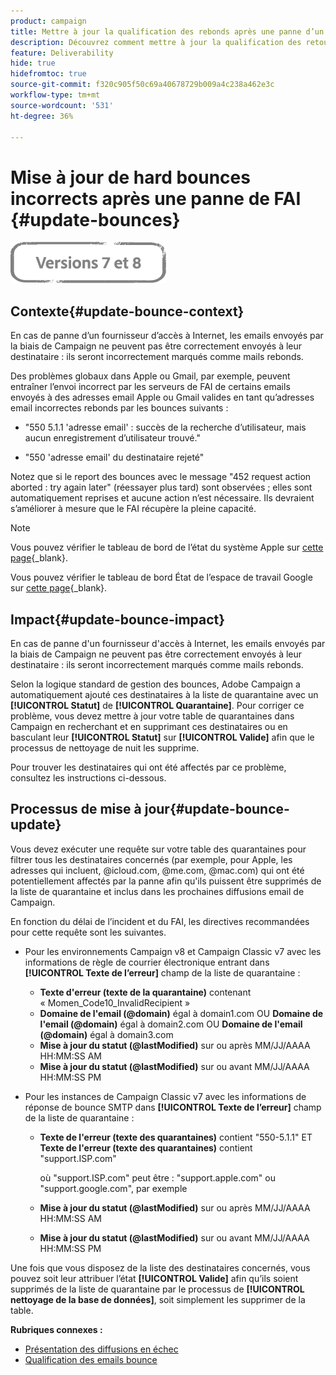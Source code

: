 ```yaml
---
product: campaign
title: Mettre à jour la qualification des rebonds après une panne d’un FAI
description: Découvrez comment mettre à jour la qualification des retours après une panne dʼun fournisseur dʼaccès à Internet
feature: Deliverability
hide: true
hidefromtoc: true
source-git-commit: f320c905f50c69a40678729b009a4c238a462e3c
workflow-type: tm+mt
source-wordcount: '531'
ht-degree: 36%

---
```


# Mise à jour de hard bounces incorrects après une panne de FAI {#update-bounces}

![](../../assets/common.svg)

## Contexte{#update-bounce-context}

En cas de panne d’un fournisseur d’accès à Internet, les emails envoyés par la biais de Campaign ne peuvent pas être correctement envoyés à leur destinataire : ils seront incorrectement marqués comme mails rebonds.

Des problèmes globaux dans Apple ou Gmail, par exemple, peuvent entraîner l’envoi incorrect par les serveurs de FAI de certains emails envoyés à des adresses email Apple ou Gmail valides en tant qu’adresses email incorrectes rebonds par les bounces suivants :

* &quot;550 5.1.1 &#39;adresse email&#39; : succès de la recherche d’utilisateur, mais aucun enregistrement d’utilisateur trouvé.&quot;

* &quot;550 &#39;adresse email&#39; du destinataire rejeté&quot;

Notez que si le report des bounces avec le message &quot;452 request action aborted : try again later&quot; (réessayer plus tard) sont observées ; elles sont automatiquement reprises et aucune action n’est nécessaire. Ils devraient s’améliorer à mesure que le FAI récupère la pleine capacité.

>[!NOTE]
>
>Vous pouvez vérifier le tableau de bord de l’état du système Apple sur [cette page](https://www.apple.com/fr/support/systemstatus/){_blank}.
>
>Vous pouvez vérifier le tableau de bord État de l’espace de travail Google sur [cette page](https://www.google.com/appsstatus#hl=fr&amp;v=status){_blank}.

## Impact{#update-bounce-impact}

En cas de panne d&#39;un fournisseur d&#39;accès à Internet, les emails envoyés par la biais de Campaign ne peuvent pas être correctement envoyés à leur destinataire : ils seront incorrectement marqués comme mails rebonds.

Selon la logique standard de gestion des bounces, Adobe Campaign a automatiquement ajouté ces destinataires à la liste de quarantaine avec un **[!UICONTROL Statut]** de **[!UICONTROL Quarantaine]**. Pour corriger ce problème, vous devez mettre à jour votre table de quarantaines dans Campaign en recherchant et en supprimant ces destinataires ou en basculant leur **[!UICONTROL Statut]** sur **[!UICONTROL Valide]** afin que le processus de nettoyage de nuit les supprime.

Pour trouver les destinataires qui ont été affectés par ce problème, consultez les instructions ci-dessous.

## Processus de mise à jour{#update-bounce-update}

Vous devez exécuter une requête sur votre table des quarantaines pour filtrer tous les destinataires concernés (par exemple, pour Apple, les adresses qui incluent, @icloud.com, @me.com, @mac.com) qui ont été potentiellement affectés par la panne afin qu&#39;ils puissent être supprimés de la liste de quarantaine et inclus dans les prochaines diffusions email de Campaign.

En fonction du délai de l’incident et du FAI, les directives recommandées pour cette requête sont les suivantes.

* Pour les environnements Campaign v8 et Campaign Classic v7 avec les informations de règle de courrier électronique entrant dans **[!UICONTROL Texte de l’erreur]** champ de la liste de quarantaine :

   * **Texte d&#39;erreur (texte de la quarantaine)** contenant « Momen_Code10_InvalidRecipient »
   * **Domaine de l&#39;email (@domain)** égal à domain1.com OU **Domaine de l&#39;email (@domain)** égal à domain2.com OU **Domaine de l&#39;email (@domain)** égal à domain3.com
   * **Mise à jour du statut (@lastModified)** sur ou après MM/JJ/AAAA HH:MM:SS AM
   * **Mise à jour du statut (@lastModified)** sur ou avant MM/JJ/AAAA HH:MM:SS PM

* Pour les instances de Campaign Classic v7 avec les informations de réponse de bounce SMTP dans **[!UICONTROL Texte de l’erreur]** champ de la liste de quarantaine :

   * **Texte de l&#39;erreur (texte des quarantaines)** contient &quot;550-5.1.1&quot; ET **Texte de l&#39;erreur (texte des quarantaines)** contient &quot;support.ISP.com&quot;

      où &quot;support.ISP.com&quot; peut être : &quot;support.apple.com&quot; ou &quot;support.google.com&quot;, par exemple

   * **Mise à jour du statut (@lastModified)** sur ou après MM/JJ/AAAA HH:MM:SS AM
   * **Mise à jour du statut (@lastModified)** sur ou avant MM/JJ/AAAA HH:MM:SS PM


Une fois que vous disposez de la liste des destinataires concernés, vous pouvez soit leur attribuer l’état **[!UICONTROL Valide]** afin qu’ils soient supprimés de la liste de quarantaine par le processus de **[!UICONTROL nettoyage de la base de données]**, soit simplement les supprimer de la table.

**Rubriques connexes :**
* [Présentation des diffusions en échec](understanding-delivery-failures.md)
* [Qualification des emails bounce   ](understanding-delivery-failures.md#bounce-mail-qualification)
